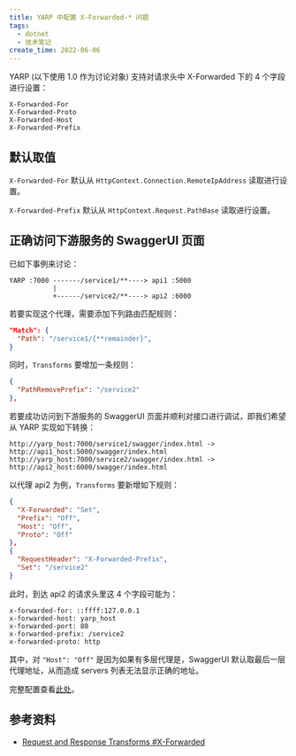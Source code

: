 ```yaml
---
title: YARP 中配置 X-Forwarded-* 问题
tags:
  - dotnet
  - 技术笔记
create_time: 2022-06-06
---
```


YARP (以下使用 1.0 作为讨论对象) 支持对请求头中 X-Forwarded 下的 4 个字段进行设置：

```
X-Forwarded-For
X-Forwarded-Proto
X-Forwarded-Host
X-Forwarded-Prefix
```

## 默认取值

`X-Forwarded-For` 默认从 `HttpContext.Connection.RemoteIpAddress` 读取进行设置。

`X-Forwarded-Prefix` 默认从 `HttpContext.Request.PathBase` 读取进行设置。



## 正确访问下游服务的 SwaggerUI 页面

已如下事例来讨论：

```
YARP :7000 -------/service1/**----> api1 :5000
           |
           +------/service2/**----> api2 :6000

```

若要实现这个代理，需要添加下列路由匹配规则：

```json
"Match": {
  "Path": "/service1/{**remainder}",
}
```

同时，`Transforms` 要增加一条规则：
```json
{
  "PathRemovePrefix": "/service2"
},
```


若要成功访问到下游服务的 SwaggerUI 页面并顺利对接口进行调试，即我们希望从 YARP 实现如下转换：
```
http://yarp_host:7000/service1/swagger/index.html -> http://api1_host:5000/swagger/index.html
http://yarp_host:7000/service2/swagger/index.html -> http://api2_host:6000/swagger/index.html
```


以代理 api2 为例，`Transforms` 要新增如下规则：

```json
{
  "X-Forwarded": "Set",
  "Prefix": "Off",
  "Host": "Off",
  "Proto": "Off"
},
{
  "RequestHeader": "X-Forwarded-Prefix",
  "Set": "/service2"
}
```

此时，到达 api2 的请求头里这 4 个字段可能为：

```
x-forwarded-for: ::ffff:127.0.0.1
x-forwarded-host: yarp_host
x-forwarded-port: 80
x-forwarded-prefix: /service2
x-forwarded-proto: http
```

其中，对 `"Host": "Off"` 是因为如果有多层代理是，SwaggerUI 默认取最后一层代理地址，从而造成 servers 列表无法显示正确的地址。

完整配置查看[此处](https://github.com/tatwd/tryit/blob/master/yarp/MyProxy/appsettings.json)。

## 参考资料

- [Request and Response Transforms #X-Forwarded](https://microsoft.github.io/reverse-proxy/articles/transforms.html#x-forwarded)
